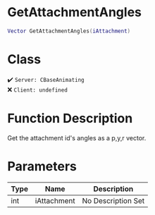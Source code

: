 # GetAttachmentAngles
```lua
Vector GetAttachmentAngles(iAttachment)
```
# Class
✔️ `Server: CBaseAnimating`  
❌ `Client: undefined`  

# Function Description
Get the attachment id's angles as a p,y,r vector.
# Parameters
Type|Name|Description
--|--|--
int|iAttachment|No Description Set
